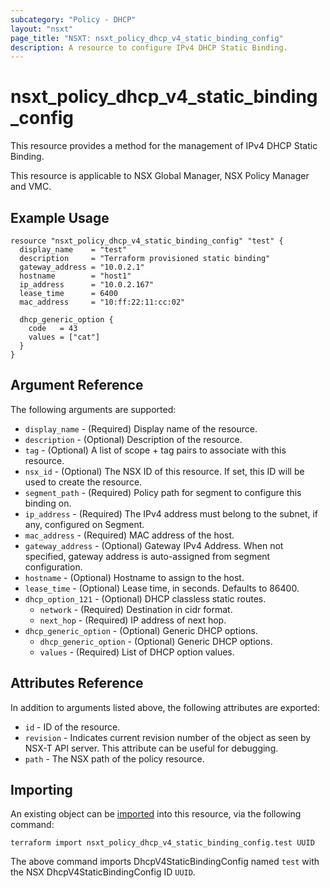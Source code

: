 ```yaml
---
subcategory: "Policy - DHCP"
layout: "nsxt"
page_title: "NSXT: nsxt_policy_dhcp_v4_static_binding_config"
description: A resource to configure IPv4 DHCP Static Binding.
---
```


# nsxt_policy_dhcp_v4_static_binding_config

This resource provides a method for the management of IPv4 DHCP Static Binding.

This resource is applicable to NSX Global Manager, NSX Policy Manager and VMC.

## Example Usage

```hcl
resource "nsxt_policy_dhcp_v4_static_binding_config" "test" {
  display_name    = "test"
  description     = "Terraform provisioned static binding"
  gateway_address = "10.0.2.1"
  hostname        = "host1"
  ip_address      = "10.0.2.167"
  lease_time      = 6400
  mac_address     = "10:ff:22:11:cc:02"

  dhcp_generic_option {
    code   = 43
    values = ["cat"]
  }
}
```

## Argument Reference

The following arguments are supported:

* `display_name` - (Required) Display name of the resource.
* `description` - (Optional) Description of the resource.
* `tag` - (Optional) A list of scope + tag pairs to associate with this resource.
* `nsx_id` - (Optional) The NSX ID of this resource. If set, this ID will be used to create the resource.
* `segment_path` - (Required) Policy path for segment to configure this binding on.
* `ip_address` - (Required) The IPv4 address must belong to the subnet, if any, configured on Segment.
* `mac_address` - (Required) MAC address of the host.
* `gateway_address` - (Optional) Gateway IPv4 Address. When not specified, gateway address is auto-assigned from segment configuration.
* `hostname` - (Optional) Hostname to assign to the host.
* `lease_time` - (Optional) Lease time, in seconds. Defaults to 86400.
* `dhcp_option_121` - (Optional) DHCP classless static routes.
  * `network` - (Required) Destination in cidr format.
  * `next_hop` - (Required) IP address of next hop.
* `dhcp_generic_option` - (Optional) Generic DHCP options.
  * `dhcp_generic_option` - (Optional) Generic DHCP options.
  * `values` - (Required) List of DHCP option values.

## Attributes Reference

In addition to arguments listed above, the following attributes are exported:

* `id` - ID of the resource.
* `revision` - Indicates current revision number of the object as seen by NSX-T API server. This attribute can be useful for debugging.
* `path` - The NSX path of the policy resource.

## Importing

An existing object can be [imported][docs-import] into this resource, via the following command:

[docs-import]: /docs/import/index.html

```
terraform import nsxt_policy_dhcp_v4_static_binding_config.test UUID
```

The above command imports DhcpV4StaticBindingConfig named `test` with the NSX DhcpV4StaticBindingConfig ID `UUID`.
